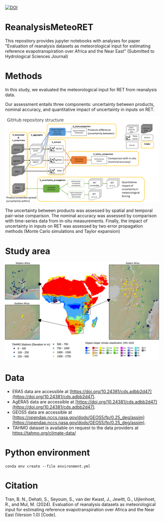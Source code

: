 [![DOI](https://zenodo.org/badge/DOI/10.5281/zenodo.13970799.svg)](https://doi.org/10.5281/zenodo.13970799)

# ReanalysisMeteoRET

This repository provides jupyter notebooks with analyses for paper "Evaluation of reanalysis datasets as meteorological input for estimating reference evapotranspiration over Africa and the Near East" (Submitted to Hydrological Sciences Journal)

# Methods

In this study, we evaluated the meteorological input for RET from reanalysis data. 

Our assessment entails three components: uncertainty between products, nominal accuracy, and quantitative impact of uncertainty in inputs on RET.

![Repo structure](Repo_structure.png)

The uncertainty between products was assessed by spatial and temporal pair-wise comparison. The nominal accuracy  was assessed by comparison with time-series data from in-situ measurements. Finally, the impact of uncertainty in inputs on RET was assessed by two error propagation methods (Monte Carlo simulations and Taylor expansion)

# Study area

![Study area](Figure_study_area.png)

# Data
- ERA5 data are accessible at [https://doi.org/10.24381/cds.adbb2d47](https://doi.org/10.24381/cds.adbb2d47). 
- AgERA5 data are accessible at [https://doi.org/10.24381/cds.adbb2d47](https://doi.org/10.24381/cds.adbb2d47). 
- GEOS5 data are accessible at [https://opendap.nccs.nasa.gov/dods/GEOS5/fp/0.25_deg/assim](https://opendap.nccs.nasa.gov/dods/GEOS5/fp/0.25_deg/assim). 
- TAHMO dataset is available on request to the data providers at https://tahmo.org/climate-data/

# Python environment
```
conda env create --file environment.yml
```

# Citation

Tran, B. N., Dehati, S., Seyoum, S., van der Kwast, J., Jewitt, G., Uijlenhoet, R., and Mul, M. (2024). Evaluation of reanalysis datasets as meteorological input for estimating reference evapotranspiration over Africa and the Near East (Version 1.0) [Code]. 
